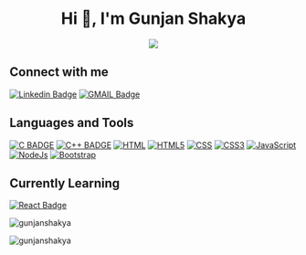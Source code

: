 <h1 align="center">Hi 👋, I'm Gunjan Shakya</h1>
<p align="center">
 <a href="https://github.com/GunjanShakya"><img src="https://readme-typing-svg.herokuapp.com/?color=8A2BE2&width=900&height=40&lines=A+Pre-Final+Year+CSE+Student+with+keen+interest+in+Web+Development" /></a>
</p>


<h2> Connect with me</h2>

[![Linkedin Badge](https://img.shields.io/badge/-LinkedIn-0e76a8?style=for-the-badge&labelColor=0e76a8&logo=linkedin&logoColor=white)](https://www.linkedin.com/in/gunjan-shakya-99540b195/)
[![GMAIL Badge](https://img.shields.io/badge/-Mail-FF0000?style=for-the-badge&labelColor=&logo=gmail&logoColor=white)](mailto:gunjans123gs@gmail.com)
<br>


<h2> Languages and Tools </h2>


[![C BADGE](https://img.shields.io/badge/C-00599C?style=for-the-badge&logo=c&logoColor=white)](#) [![C++ BADGE](https://img.shields.io/badge/C%2B%2B-00599C?style=for-the-badge&logo=c%2B%2B&logoColor=white)](#) [![HTML](https://img.shields.io/badge/HTML-239120?style=for-the-badge&logo=html5&logoColor=white)](#) [![HTML5](https://img.shields.io/badge/HTML5-E34F26?style=for-the-badge&logo=html5&logoColor=white)](#) [![CSS](https://img.shields.io/badge/CSS-239120?&style=for-the-badge&logo=css3&logoColor=white)](#) [![CSS3](https://img.shields.io/badge/CSS3-1572B6?style=for-the-badge&logo=css3&logoColor=white)](#) [![JavaScript](https://img.shields.io/badge/JavaScript-F7DF1E?style=for-the-badge&logo=javascript&logoColor=black)](#) [![NodeJs](https://img.shields.io/badge/Node.js-43853D?style=for-the-badge&logo=node.js&logoColor=white)](#) [![Bootstrap](https://img.shields.io/badge/Bootstrap-563D7C?style=for-the-badge&logo=bootstrap&logoColor=white)](#) 
  
<h2>Currently Learning</h2>


[![React Badge](https://img.shields.io/badge/-React-61DBFB?style=for-the-badge&labelColor=black&logo=react&logoColor=61DBFB)](#)<br>

<p><img align="center" src="https://github-readme-stats.vercel.app/api/top-langs?username=gunjanshakya&show_icons=true&locale=en&layout=compact&theme=dark" alt="gunjanshakya" /></p>
<p><img align="center" src="https://github-readme-streak-stats.herokuapp.com/?user=gunjanshakya&theme=dark" alt="gunjanshakya" /></p>
